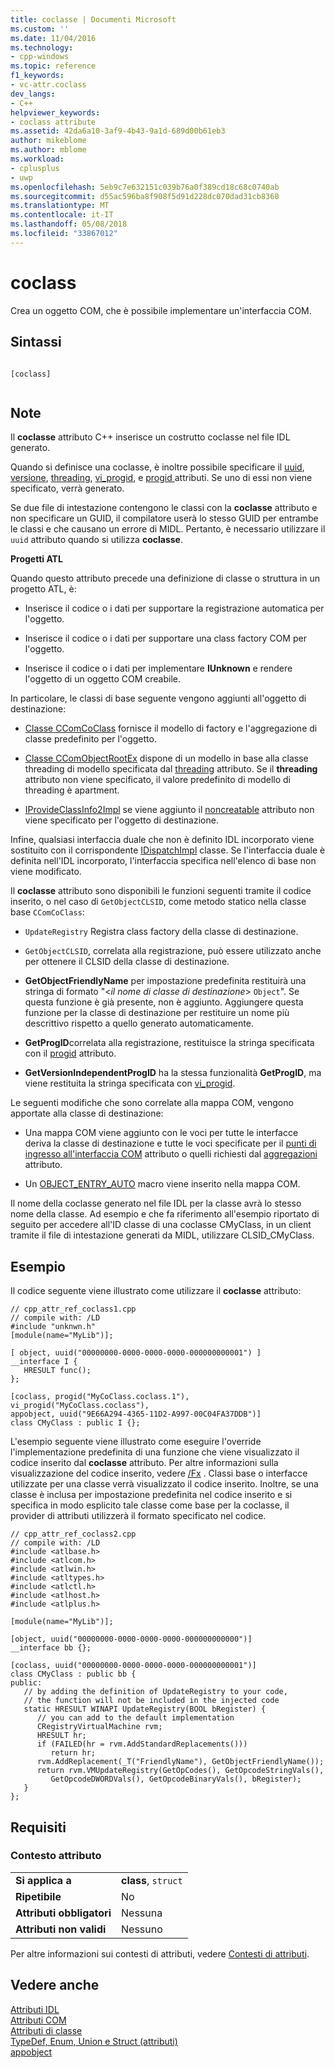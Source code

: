 ```yaml
---
title: coclasse | Documenti Microsoft
ms.custom: ''
ms.date: 11/04/2016
ms.technology:
- cpp-windows
ms.topic: reference
f1_keywords:
- vc-attr.coclass
dev_langs:
- C++
helpviewer_keywords:
- coclass attribute
ms.assetid: 42da6a10-3af9-4b43-9a1d-689d00b61eb3
author: mikeblome
ms.author: mblome
ms.workload:
- cplusplus
- uwp
ms.openlocfilehash: 5eb9c7e632151c039b76a0f389cd18c68c0740ab
ms.sourcegitcommit: d55ac596ba8f908f5d91d228dc070dad31cb8360
ms.translationtype: MT
ms.contentlocale: it-IT
ms.lasthandoff: 05/08/2018
ms.locfileid: "33867012"
---
```

# <a name="coclass"></a>coclass
Crea un oggetto COM, che è possibile implementare un'interfaccia COM.  
  
## <a name="syntax"></a>Sintassi  
  
```  
  
[coclass]  
  
```  
  
## <a name="remarks"></a>Note  
 Il **coclasse** attributo C++ inserisce un costrutto coclasse nel file IDL generato.  
  
 Quando si definisce una coclasse, è inoltre possibile specificare il [uuid](../windows/uuid-cpp-attributes.md), [versione](../windows/version-cpp.md), [threading](../windows/threading-cpp.md), [vi_progid](../windows/vi-progid.md), e [progid ](../windows/progid.md) attributi. Se uno di essi non viene specificato, verrà generato.  
  
 Se due file di intestazione contengono le classi con la **coclasse** attributo e non specificare un GUID, il compilatore userà lo stesso GUID per entrambe le classi e che causano un errore di MIDL.  Pertanto, è necessario utilizzare il `uuid` attributo quando si utilizza **coclasse**.  
  
 **Progetti ATL**  
  
 Quando questo attributo precede una definizione di classe o struttura in un progetto ATL, è:  
  
-   Inserisce il codice o i dati per supportare la registrazione automatica per l'oggetto.  
  
-   Inserisce il codice o i dati per supportare una class factory COM per l'oggetto.  
  
-   Inserisce il codice o i dati per implementare **IUnknown** e rendere l'oggetto di un oggetto COM creabile.  
  
 In particolare, le classi di base seguente vengono aggiunti all'oggetto di destinazione:  
  
-   [Classe CComCoClass](../atl/reference/ccomcoclass-class.md) fornisce il modello di factory e l'aggregazione di classe predefinito per l'oggetto.  
  
-   [Classe CComObjectRootEx](../atl/reference/ccomobjectrootex-class.md) dispone di un modello in base alla classe threading di modello specificata dal [threading](../windows/threading-cpp.md) attributo. Se il **threading** attributo non viene specificato, il valore predefinito di modello di threading è apartment.  
  
-   [IProvideClassInfo2Impl](../atl/reference/iprovideclassinfo2impl-class.md) se viene aggiunto il [noncreatable](../windows/noncreatable.md) attributo non viene specificato per l'oggetto di destinazione.  
  
 Infine, qualsiasi interfaccia duale che non è definito IDL incorporato viene sostituito con il corrispondente [IDispatchImpl](../atl/reference/idispatchimpl-class.md) classe. Se l'interfaccia duale è definita nell'IDL incorporato, l'interfaccia specifica nell'elenco di base non viene modificato.  
  
 Il **coclasse** attributo sono disponibili le funzioni seguenti tramite il codice inserito, o nel caso di `GetObjectCLSID`, come metodo statico nella classe base `CComCoClass`:  
  
-   `UpdateRegistry` Registra class factory della classe di destinazione.  
  
-   `GetObjectCLSID`, correlata alla registrazione, può essere utilizzato anche per ottenere il CLSID della classe di destinazione.  
  
-   **GetObjectFriendlyName** per impostazione predefinita restituirà una stringa di formato "\<*il nome di classe di destinazione*> `Object`". Se questa funzione è già presente, non è aggiunto. Aggiungere questa funzione per la classe di destinazione per restituire un nome più descrittivo rispetto a quello generato automaticamente.  
  
-   **GetProgID**correlata alla registrazione, restituisce la stringa specificata con il [progid](../windows/progid.md) attributo.  
  
-   **GetVersionIndependentProgID** ha la stessa funzionalità **GetProgID**, ma viene restituita la stringa specificata con [vi_progid](../windows/vi-progid.md).  
  
 Le seguenti modifiche che sono correlate alla mappa COM, vengono apportate alla classe di destinazione:  
  
-   Una mappa COM viene aggiunto con le voci per tutte le interfacce deriva la classe di destinazione e tutte le voci specificate per il [punti di ingresso all'interfaccia COM](../mfc/com-interface-entry-points.md) attributo o quelli richiesti dal [aggregazioni](../windows/aggregates.md) attributo.  
  
-   Un [OBJECT_ENTRY_AUTO](../atl/reference/object-map-macros.md#object_entry_auto) macro viene inserito nella mappa COM.
  
 Il nome della coclasse generato nel file IDL per la classe avrà lo stesso nome della classe.  Ad esempio e che fa riferimento all'esempio riportato di seguito per accedere all'ID classe di una coclasse CMyClass, in un client tramite il file di intestazione generati da MIDL, utilizzare CLSID_CMyClass.  
  
## <a name="example"></a>Esempio  
 Il codice seguente viene illustrato come utilizzare il **coclasse** attributo:  
  
```  
// cpp_attr_ref_coclass1.cpp  
// compile with: /LD  
#include "unknwn.h"  
[module(name="MyLib")];  
  
[ object, uuid("00000000-0000-0000-0000-000000000001") ]  
__interface I {  
   HRESULT func();  
};  
  
[coclass, progid("MyCoClass.coclass.1"), vi_progid("MyCoClass.coclass"),   
appobject, uuid("9E66A294-4365-11D2-A997-00C04FA37DDB")]  
class CMyClass : public I {};  
```  
  
 L'esempio seguente viene illustrato come eseguire l'override l'implementazione predefinita di una funzione che viene visualizzato il codice inserito dal **coclasse** attributo. Per altre informazioni sulla visualizzazione del codice inserito, vedere [/Fx](../build/reference/fx-merge-injected-code.md) . Classi base o interfacce utilizzate per una classe verrà visualizzato il codice inserito.   Inoltre, se una classe è inclusa per impostazione predefinita nel codice inserito e si specifica in modo esplicito tale classe come base per la coclasse, il provider di attributi utilizzerà il formato specificato nel codice.  
  
```  
// cpp_attr_ref_coclass2.cpp  
// compile with: /LD  
#include <atlbase.h>  
#include <atlcom.h>  
#include <atlwin.h>  
#include <atltypes.h>  
#include <atlctl.h>  
#include <atlhost.h>  
#include <atlplus.h>  
  
[module(name="MyLib")];  
  
[object, uuid("00000000-0000-0000-0000-000000000000")]  
__interface bb {};  
  
[coclass, uuid("00000000-0000-0000-0000-000000000001")]  
class CMyClass : public bb {  
public:  
   // by adding the definition of UpdateRegistry to your code,   
   // the function will not be included in the injected code  
   static HRESULT WINAPI UpdateRegistry(BOOL bRegister) {  
      // you can add to the default implementation  
      CRegistryVirtualMachine rvm;  
      HRESULT hr;  
      if (FAILED(hr = rvm.AddStandardReplacements()))  
         return hr;  
      rvm.AddReplacement(_T("FriendlyName"), GetObjectFriendlyName());  
      return rvm.VMUpdateRegistry(GetOpCodes(), GetOpcodeStringVals(),  
         GetOpcodeDWORDVals(), GetOpcodeBinaryVals(), bRegister);  
   }  
};  
```  
  
## <a name="requirements"></a>Requisiti  
  
### <a name="attribute-context"></a>Contesto attributo  
  
|||  
|-|-|  
|**Si applica a**|**class**, `struct`|  
|**Ripetibile**|No|  
|**Attributi obbligatori**|Nessuna|  
|**Attributi non validi**|Nessuno|  
  
 Per altre informazioni sui contesti di attributi, vedere [Contesti di attributi](../windows/attribute-contexts.md).  
  
## <a name="see-also"></a>Vedere anche  
 [Attributi IDL](../windows/idl-attributes.md)   
 [Attributi COM](../windows/com-attributes.md)   
 [Attributi di classe](../windows/class-attributes.md)   
 [TypeDef, Enum, Union e Struct (attributi)](../windows/typedef-enum-union-and-struct-attributes.md)   
 [appobject](../windows/appobject.md)